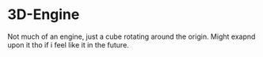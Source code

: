 # 3D-Engine
Not much of an engine, just a cube rotating around the origin. 
Might exapnd upon it tho if i feel like it in the future.
